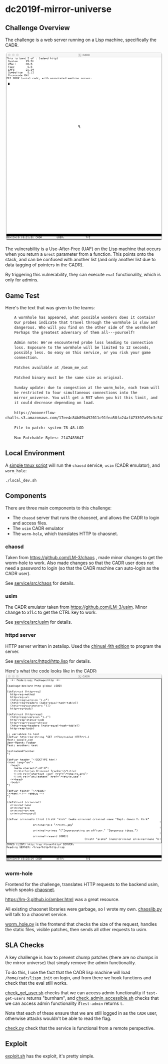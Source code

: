 # dc2019f-mirror-universe


## Challenge Overview

The challenge is a web server running on a Lisp machine, specifically the CADR. 

![CADR Emulator](cadr.png "MIT CADR")

The vulnerability is a Use-After-Free (UAF) on the Lisp machine that
occurs when you return a `&rest` parameter from a function. This
points onto the stack, and can be confused with another list (and only
another list due to data tagging of pointers in the CADR).

By triggering this vulnerability, they can execute `eval`
functionality, which is only for admins.

## Game Test

Here's the text that was given to the teams:

```
	A wormhole has appeared, what possible wonders does it contain?
	Our probes indicate that travel through the wormhole is slow and
	dangerous. Who will you find on the other side of the wormhole?
	Perhaps the greatest adversary of them all---yourself!

	Admin note: We've encountered probe loss leading to connection
	loss. Exposure to the wormhole will be limited to 12 seconds,
	possibly less. Go easy on this service, or you risk your game
	connection.

	Patches available at /beam_me_out

	Patched binary must be the same size as original.

	Sunday update: due to congestion at the worm_hole, each team will
	be restricted to four simultaneous connections into the
	mirror_universe. You will get a RST when you hit this limit, and
	it could decrease depending on load.

	https://oooverflow-challs.s3.amazonaws.com/17ee4c84b89b492011c91fea58fa24af473397a99c3c541ce223200876b2df27.tar.gz

	File to patch: system-78-48.LOD

	Max Patchable Bytes: 2147483647
```

## Local Environment

A [simple tmux script](./local_dev.sh) will run the `chaosd` service, `usim` (CADR emulator), and `worm_hole`:

```
./local_dev.sh
```

## Components

There are three main components to this challenge:

- The `chaosd` server that runs the chaosnet, and allows the CADR to login and access files.
- The `usim` CADR emulator
- The `worm-hole`, which translates HTTP to chaosnet.

### chaosd

Taken from https://github.com/LM-3/chaos , made minor changes to get
the worm-hole to work. Also made changes so that the CADR user does
not need a password to login (so that the CADR machine can auto-login
as the CADR user).

See [service/src/chaos](./service/src/chaos) for details.

### usim

The CADR emulator taken from https://github.com/LM-3/usim. Minor change to x11.c to get the CTRL key to work.

See [service/src/usim](./service/src/usim) for details.

### httpd server

HTTP server written in zetalisp. Used the
[chinual 4th edition](https://lm-3.github.io/chinual4th.html) to
program the server.

See [service/src/httpd/http.lisp](./service/src/httpd/http.lisp) for details.

Here's what the code looks like in the CADR:
![http server in CADR](code.png "httpd code in CADR")

### worm-hole

Frontend for the challenge, translates HTTP requests to the backend
usim, which speaks [chaosnet](https://en.wikipedia.org/wiki/Chaosnet).

https://lm-3.github.io/amber.html was a great resource.

All existing chaosnet libraries were garbage, so I wrote my own. [chaoslib.py](./service/src/worm_hole/chaoslib.py) will talk to a chaosnet service.

[worm_hole.py](./service/src/worm_hole/worm_hole.py) is the frontend
that checks the size of the request, handles the static files, visible
patches, then sends all other requests to usim.

## SLA Checks

A key challenge is how to prevent chump patches (there are no chumps
in the mirror universe) that simply remove the admin functionality.

To do this, I use the fact that the CADR lisp machine will load
`/home/cadr/lispm.init` on login, and from there we hook functions and
check that the eval still works.

[check_get_user.sh](./local-tester/check_get_users.sh) checks that we
can access admin functionality if `test-get-users` returns "burnham",
and
[check_admin_accessible.sh](./local-tester/check_admin_accessible.sh)
checks that we can access admin functionality if`test-admin` returns
`t`.

Note that each of these ensure that we are still logged in as the
`CADR` user, otherwise attacks wouldn't be able to read the flag. 

[check.py](./remote-interaction/check.py) check that the service is
functional from a remote perspective.

## Exploit

[exploit.sh](./remote-interaction/exploit.sh) has the exploit, it's
pretty simple.
